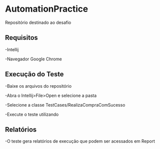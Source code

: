 # AutomationPractice

Repositório destinado ao desafio

## Requisitos

-Intellij

-Navegador Google Chrome

## Execução do Teste

-Baixe os arquivos do repositório

-Abra o Intellij>File>Open e selecione a pasta

-Selecione a classe TestCases/RealizaCompraComSucesso

-Execute o teste utilizando 

## Relatórios

-O teste gera relatórios de execução que podem ser acessados em Report
